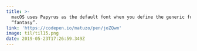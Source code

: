 ```yaml
---
title: >-
  macOS uses Papyrus as the default font when you define the generic font family
  “fantasy”.
link: 'https://codepen.io/matuzo/pen/joZQwm'
image: til/til15.png
date: 2019-05-23T17:26:59.349Z
---
```


